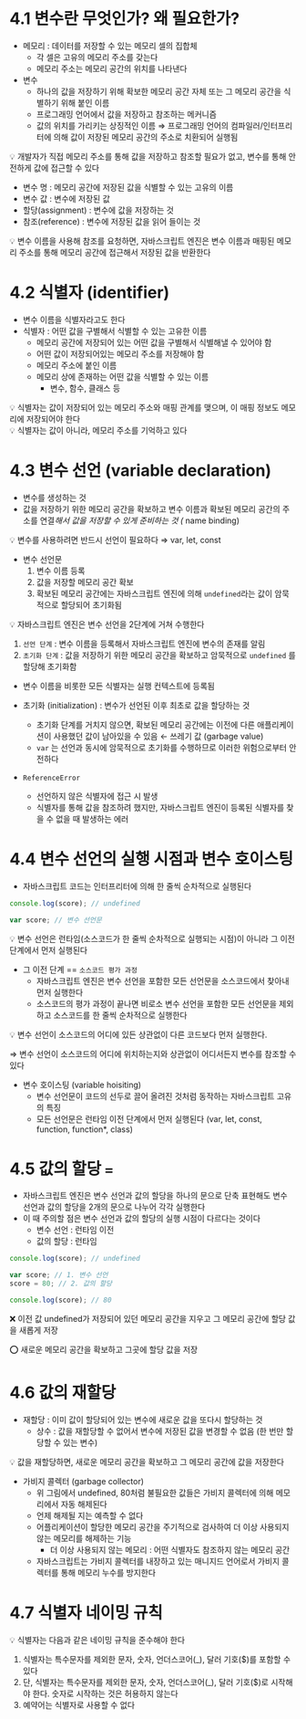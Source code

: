 # 4.1 변수란 무엇인가? 왜 필요한가?

- 메모리 : 데이터를 저장할 수 있는 메모리 셀의 집합체
  - 각 셀은 고유의 메모리 주소를 갖는다
  - 메모리 주소는 메모리 공간의 위치를 나타낸다
- 변수
  - 하나의 값을 저장하기 위해 확보한 메모리 공간 자체 또는 그 메모리 공간을 식별하기 위해 붙인 이름
  - 프로그래밍 언어에서 값을 저장하고 참조하는 메커니즘
  - 값의 위치를 가리키는 상징적인 이름
    ⇒ 프로그래밍 언어의 컴파일러/인터프리터에 의해 값이 저장된 메모리 공간의 주소로 치환되어 실행됨

<aside>
💡 개발자가 직접 메모리 주소를 통해 값을 저장하고 참조할 필요가 없고, 변수를 통해 안전하게 값에 접근할 수 있다

</aside>

- 변수 명 : 메모리 공간에 저장된 값을 식별할 수 있는 고유의 이름
- 변수 값 : 변수에 저장된 값
- 할당(assignment) : 변수에 값을 저장하는 것
- 참조(reference) : 변수에 저장된 값을 읽어 들이는 것

<aside>
💡 변수 이름을 사용해 참조를 요청하면, 자바스크립트 엔진은 변수 이름과 매핑된 메모리 주소를 통해 메모리 공간에 접근해서 저장된 값을 반환한다

</aside>

# 4.2 식별자 (identifier)

- 변수 이름을 식별자라고도 한다
- 식별자 : 어떤 값을 구별해서 식별할 수 있는 고유한 이름
  - 메모리 공간에 저장되어 있는 어떤 값을 구별해서 식별해낼 수 있어야 함
  - 어떤 값이 저장되어있는 메모리 주소를 저장해야 함
  - 메모리 주소에 붙인 이름
  - 메모리 상에 존재하는 어떤 값을 식별할 수 있는 이름
    - 변수, 함수, 클래스 등

<aside>
💡 식별자는 값이 저장되어 있는 메모리 주소와 매핑 관계를 맺으며, 이 매핑 정보도 메모리에 저장되어야 한다

</aside>

<aside>
💡 식별자는 값이 아니라, 메모리 주소를 기억하고 있다

</aside>

# 4.3 변수 선언 (variable declaration)

- 변수를 생성하는 것
- 값을 저장하기 위한 메모리 공간을 확보하고 변수 이름과 확보된 메모리 공간의 주소를 연결*해서 값을 저장할 수 있게 준비하는 것 (* name binding)

<aside>
💡 변수를 사용하려면 반드시 선언이 필요하다 ⇒ var, let, const

</aside>

- 변수 선언문
  1. 변수 이름 등록
  2. 값을 저장할 메모리 공간 확보
  3. 확보된 메모리 공간에는 자바스크립트 엔진에 의해 `undefined`라는 값이 암묵적으로 할당되어 초기화됨

<aside>
💡 자바스크립트 엔진은 변수 선언을 2단계에 거쳐 수행한다

1. `선언 단계` : 변수 이름을 등록해서 자바스크립트 엔진에 변수의 존재를 알림
2. `초기화 단계` : 값을 저장하기 위한 메모리 공간을 확보하고 암묵적으로 `undefined` 를 할당해 초기화함
</aside>

- 변수 이름을 비롯한 모든 식별자는 실행 컨텍스트에 등록됨

- 초기화 (initialization) : 변수가 선언된 이후 최초로 값을 할당하는 것

  - 초기화 단계를 거치지 않으면, 확보된 메모리 공간에는 이전에 다른 애플리케이션이 사용했던 값이 남아있을 수 있음 ← 쓰레기 값 (garbage value)
  - `var` 는 선언과 동시에 암묵적으로 초기화를 수행하므로 이러한 위험으로부터 안전하다

- `ReferenceError`
  - 선언하지 않은 식별자에 접근 시 발생
  - 식별자를 통해 값을 참조하려 했지만, 자바스크립트 엔진이 등록된 식별자를 찾을 수 없을 때 발생하는 에러

# 4.4 변수 선언의 실행 시점과 변수 호이스팅

- 자바스크립트 코드는 인터프리터에 의해 한 줄씩 순차적으로 실행된다

```jsx
console.log(score); // undefined

var score; // 변수 선언문
```

<aside>
💡 변수 선언은 런타임(소스코드가 한 줄씩 순차적으로 실행되는 시점)이 아니라 그 이전 단계에서 먼저 실행된다

</aside>

- 그 이전 단계 == `소스코드 평가 과정`
  - 자바스크립트 엔진은 변수 선언을 포함한 모든 선언문을 소스코드에서 찾아내 먼저 실행한다
  - 소스코드의 평가 과정이 끝나면 비로소 변수 선언을 포함한 모든 선언문을 제외하고 소스코드를 한 줄씩 순차적으로 실행한다

<aside>
💡 변수 선언이 소스코드의 어디에 있든 상관없이 다른 코드보다 먼저 실행한다.

⇒ 변수 선언이 소스코드의 어디에 위치하는지와 상관없이 어디서든지 변수를 참조할 수 있다

</aside>

- 변수 호이스팅 (variable hoisiting)
  - 변수 선언문이 코드의 선두로 끌어 올려진 것처럼 동작하는 자바스크립트 고유의 특징
  - 모든 선언문은 런타임 이전 단계에서 먼저 실행된다 (var, let, const, function, function\*, class)

# 4.5 값의 할당 `=`

- 자바스크립트 엔진은 변수 선언과 값의 할당을 하나의 문으로 단축 표현해도 변수 선언과 값의 할당을 2개의 문으로 나누어 각각 실행한다
- 이 때 주의할 점은 변수 선언과 값의 할당의 실행 시점이 다르다는 것이다
  - 변수 선언 : 런타임 이전
  - 값의 할당 : 런타임

```jsx
console.log(score); // undefined

var score; // 1. 변수 선언
score = 80; // 2. 값의 할당

console.log(score); // 80
```

❌ 이전 값 undefined가 저장되어 있던 메모리 공간을 지우고 그 메모리 공간에 할당 값을 새롭게 저장

⭕️ 새로운 메모리 공간을 확보하고 그곳에 할당 값을 저장

# 4.6 값의 재할당

- 재할당 : 이미 값이 할당되어 있는 변수에 새로운 값을 또다시 할당하는 것
  - 상수 : 값을 재할당할 수 없어서 변수에 저장된 값을 변경할 수 없음 (한 번만 할당할 수 있는 변수)

<aside>
💡 값을 재할당하면, 새로운 메모리 공간을 확보하고 그 메모리 공간에 값을 저장한다

</aside>

- 가비지 콜렉터 (garbage collector)
  - 위 그림에서 undefined, 80처럼 불필요한 값들은 가비지 콜렉터에 의해 메모리에서 자동 해제된다
  - 언제 해제될 지는 예측할 수 없다
  - 어플리케이션이 할당한 메모리 공간을 주기적으로 검사하여 더 이상 사용되지 않는 메모리를 해제하는 기능
    - 더 이상 사용되지 않는 메모리 : 어떤 식별자도 참조하지 않는 메모리 공간
  - 자바스크립트는 가비지 콜렉터를 내장하고 있는 매니지드 언어로서 가비지 콜렉터를 통해 메모리 누수를 방지한다

# 4.7 식별자 네이밍 규칙

<aside>
💡 식별자는 다음과 같은 네이밍 규칙을 준수해야 한다

1. 식별자는 특수문자를 제외한 문자, 숫자, 언더스코어(\_), 달러 기호($)를 포함할 수 있다
2. 단, 식별자는 특수문자를 제외한 문자, 숫자, 언더스코어(\_), 달러 기호($)로 시작해야 한다. 숫자로 시작하는 것은 허용하지 않는다
3. 예약어는 식별자로 사용할 수 없다
</aside>

